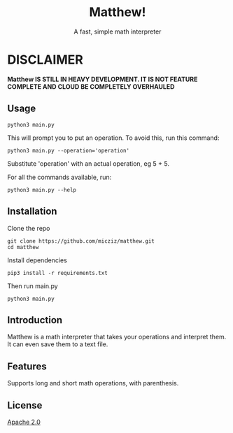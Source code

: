 <div align="center">
    <h1>Matthew!</h1>
    <p>A fast, simple math interpreter</p>
</div>

# DISCLAIMER

**Matthew IS STILL IN HEAVY DEVELOPMENT. IT IS NOT FEATURE COMPLETE AND CLOUD BE COMPLETELY OVERHAULED**


## Usage

```
python3 main.py
```

This will prompt you to put an operation. To avoid this, run this command:

```
python3 main.py --operation='operation'
```

Substitute 'operation' with an actual operation, eg 5 + 5.

For all the commands available, run:

```
python3 main.py --help
```

## Installation

Clone the repo

```
git clone https://github.com/micziz/matthew.git
cd matthew
```

Install dependencies

```
pip3 install -r requirements.txt
```

Then run main.py

```
python3 main.py
```

## Introduction

Matthew is a math interpreter that takes your operations and interpret them. It can even save them to a text file.


## Features

Supports long and short math operations, with parenthesis.


## License

[Apache 2.0](LICENSE)